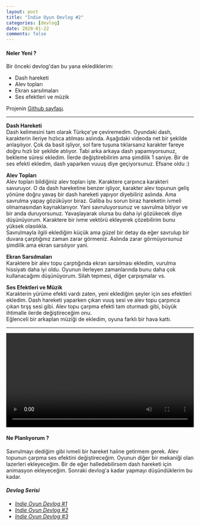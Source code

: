 ```yaml
---
layout: post
title: "Indie Oyun Devlog #2"
categories: [devlog]
date: 2020-01-22
comments: false
---
```


#### **Neler Yeni ?**
Bir önceki devlog'dan bu yana eklediklerim:
* Dash hareketi
* Alev topları
* Ekran sarsılmaları
* Ses efektleri ve müzik

Projenin [Github sayfası](https://github.com/aeren108/kaymak).

---

**Dash Hareketi** <br>
Dash kelimesini tam olarak Türkçe'ye çeviremedim. Oyundaki dash, karakterin ileriye hızlıca atılması aslında. Aşağıdaki videoda net bir şekilde anlaşılıyor.  Çok da basit işliyor, sol fare tuşuna tıklarsanız karakter fareye doğru hızlı bir şekilde atılıyor. Tabi arka arkaya dash yapamıyorsunuz, bekleme süresi ekledim. İlerde değiştirebilirim ama şimdilik 1 saniye. Bir de ses efekti ekledim, dash yaparken vuuuş diye geçiyorsunuz. Efsane oldu :)<br>

**Alev Topları** <br>
Alev topları bildiğiniz alev topları işte. Karaktere çarpınca karakteri savuruyor. O da dash hareketine benzer işliyor, karakter alev topunun geliş yönüne doğru yavaş bir dash hareketi yapıyor diyebiliriz aslında. Ama savrulma yapay gözüküyor biraz. Galiba bu sorun biraz hareketin ivmeli olmamasından kaynaklanıyor. Yani savruluyorsunuz ve savrulma bitiyor ve bir anda duruyorsunuz. Yavaşlayarak olursa bu daha iyi gözükecek diye düşünüyorum. Karaktere bir ivme vektörü ekleyerek çözebilirim bunu yüksek olasılıkla. <br>
Savrulmayla ilgili eklediğim küçük ama güzel bir detay da eğer savrulup bir duvara çarptığınız zaman zarar görmeniz. Aslında zarar görmüyorsunuz şimdilik ama ekran sarsılıyor yani. <br>

**Ekran Sarsılmaları** <br>
Karaktere bir alev topu çarptığında ekran sarsılması ekledim, vurulma hissiyatı daha iyi oldu. Oyunun ilerleyen zamanlarında bunu daha çok kullanacağımı düşünüyorum. Silah tepmesi, diğer çarpışmalar vs.

**Ses Efektleri ve Müzik** <br>
Karakterin yürüme efekti vardı zaten, yeni eklediğim şeyler için ses efektleri ekledim. Dash hareketi yaparken çıkan vuuş sesi ve alev topu çarpınca çıkan tırşş sesi gibi. Alev topu çarpma efekti tam oturmadı gibi, büyük ihtimalle ilerde değiştireceğim onu.<br>
Eğlenceli bir arkaplan müziği de ekledim, oyuna farklı bir hava kattı.

---

<video style="margin: 0 auto; width: 100%;
  max-height: 100%;" controls>
  <source src="../../../../assets/vid/kaymakrecord2.mp4" type="video/mp4">
</video>

#### **Ne Planlıyorum ?**
Savrulmayı dediğim gibi ivmeli bir hareket haline getirmem gerek. Alev topunun çarpma ses efektini değiştireceğim. Oyunun diğer bir mekaniği olan lazerleri ekleyeceğim. Bir de eğer halledebilirsem dash hareketi için animasyon ekleyeceğim. Sonraki devlog'a kadar yapmayı düşündüklerim bu kadar.

#### *Devlog Serisi*

* [*Indie Oyun Devlog #1*](https://aerenpozitif.com/devlog/post/game-devlog-1.html)
* [*Indie Oyun Devlog #2*](https://aerenpozitif.com/devlog/post/game-devlog-2.html)
* [*Indie Oyun Devlog #3*](https://aerenpozitif.com/devlog/post/game-devlog-3.html)